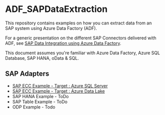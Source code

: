 # ADF_SAPDataExtraction
This repository contains examples on how you can extract data from an SAP system using Azure Data Factory (ADF).

For a generic presentation on the different SAP Connectors delivered with ADF, see [SAP Data Integration using Azure Data Factory](https://github.com/Azure/Azure-DataFactory/blob/master/whitepaper/SAP%20Data%20Integration%20using%20Azure%20Data%20Factory.pdf).

This document assumes you're familiar with Azure Data Factory, Azure SQL Database, SAP HANA, oData & SQL.

## SAP Adapters
* [SAP ECC Example - Target : Azure SQL Server](SAPECCAdapter.md) 
* [SAP ECC Example - Target : Azure Data Lake](SAPECC_DataLake.md)
* SAP HANA Example - ToDo
* SAP Table Example - ToDo
* ODP Example - Todo






